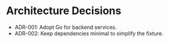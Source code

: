 # Architecture Decisions

- ADR-001: Adopt Go for backend services.
- ADR-002: Keep dependencies minimal to simplify the fixture.
